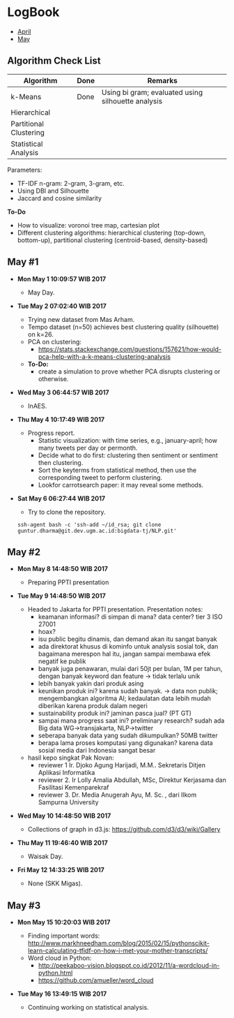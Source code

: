 LogBook
=======
- [April](https://github.com/gtrdp/twitter-clustering/blob/master/LogBook/00-april.md)
- [May](https://github.com/gtrdp/twitter-clustering/blob/master/LogBook/01-may.md)

Algorithm Check List
--------------------
| Algorithm |     Done    |  Remarks  |
|---------|-----------|---------|
| k-Means | Done        | Using bi gram; evaluated using silhouette analysis |
| Hierarchical  |         |           |
| Partitional Clustering |        |           |
| Statistical Analysis |        |           |

Parameters:

- TF-IDF n-gram: 2-gram, 3-gram, etc.
- Using DBI and Silhouette
- Jaccard and cosine similarity

**To-Do**

- How to visualize: voronoi tree map, cartesian plot
- Different clustering algorithms: hierarchical clustering (top-down, bottom-up), partitional clustering (centroid-based, density-based)

May #1
---------
- **Mon May  1 10:09:57 WIB 2017**
	- May Day.

- **Tue May  2 07:02:40 WIB 2017**
	- Trying new dataset from Mas Arham.
	- Tempo dataset (n=50) achieves best clustering quality (silhouette) on k=26.
	- PCA on clustering:
		- https://stats.stackexchange.com/questions/157621/how-would-pca-help-with-a-k-means-clustering-analysis
	- **To-Do:**
		- create a simulation to prove whether PCA disrupts clustering or otherwise.

- **Wed May  3 06:44:57 WIB 2017**
	- InAES.

- **Thu May  4 10:17:49 WIB 2017**
	- Progress report.
		- Statistic visualization: with time series, e.g., january-april; how many tweets per day or permonth.
		- Decide what to do first: clustering then sentiment or sentiment then clustering.
		- Sort the keyterms from statistical method, then use the corresponding tweet to perform clustering.
		- Lookfor carrotsearch paper: it may reveal some methods.

- **Sat May  6 06:27:44 WIB 2017**
	- Try to clone the repository.
	```
	ssh-agent bash -c 'ssh-add ~/id_rsa; git clone guntur.dharma@git.dev.ugm.ac.id:bigdata-tj/NLP.git'
	```

May #2
------
- **Mon May 8 14:48:50 WIB 2017**
	- Preparing PPTI presentation

- **Tue May 9 14:48:50 WIB 2017**
	- Headed to Jakarta for PPTI presentation. Presentation notes:
		- keamanan informasi? di simpan di mana? data center? tier 3 ISO 27001
		- hoax?
		- isu public begitu dinamis, dan demand akan itu sangat banyak
		- ada direktorat khusus di kominfo untuk analysis sosial tok, dan bagaimana merespon hal itu, jangan sampai membawa efek negatif ke publik
		- banyak juga penawaran, mulai dari 50jt per bulan, 1M per tahun, dengan banyak keyword dan feature -> tidak terlalu unik
		- lebih banyak yakin dari produk asing
		- keunikan produk ini? karena sudah banyak. -> data non publik; mengembangkan algoritma AI; kedaulatan data lebih mudah diberikan karena produk dalam negeri
		- sustainability produk ini? jaminan pasca jual? (PT GT)
		- sampai mana progress saat ini? preliminary research? sudah ada Big data WG->transjakarta, NLP->twitter
		- seberapa banyak data yang sudah dikumpulkan? 50MB twitter 
		- berapa lama proses komputasi yang digunakan? karena data sosial media dari Indonesia sangat besar
	- hasil kepo singkat Pak Novan:
		- reviewer 1 Ir. Djoko Agung Harijadi, M.M.. Sekretaris Ditjen Aplikasi Informatika
		- reviewer 2. Ir Lolly Amalia Abdullah, MSc,  Direktur Kerjasama dan Fasilitasi Kemenparekraf
		- reviewer 3. Dr. Media Anugerah Ayu, M. Sc. , dari Ilkom Sampurna University
		
- **Wed May 10 14:48:50 WIB 2017**
	- Collections of graph in d3.js: https://github.com/d3/d3/wiki/Gallery

- **Thu May 11 19:46:40 WIB 2017**
	- Waisak Day.

- **Fri May 12 14:33:25 WIB 2017**
	- None (SKK Migas).

May #3
------
- **Mon May 15 10:20:03 WIB 2017**
	- Finding important words: http://www.markhneedham.com/blog/2015/02/15/pythonscikit-learn-calculating-tfidf-on-how-i-met-your-mother-transcripts/
	- Word cloud in Python:
		- http://peekaboo-vision.blogspot.co.id/2012/11/a-wordcloud-in-python.html
		- https://github.com/amueller/word_cloud

- **Tue May 16 13:49:15 WIB 2017**
	- Continuing working on statistical analysis.